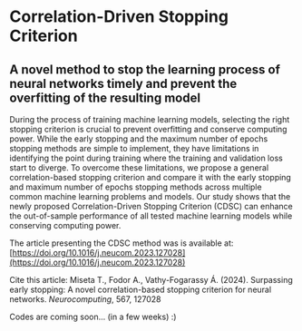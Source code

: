 # Correlation-Driven Stopping Criterion

## A novel method to stop the learning process of neural networks timely and prevent the overfitting of the resulting model

During the process of training machine learning models, selecting the right stopping criterion is crucial to prevent overfitting and conserve computing power. While the early stopping and the maximum number of epochs stopping methods are simple to implement, they have limitations in identifying the point during training where the training and validation loss start to diverge. To overcome these limitations, we propose a general correlation-based stopping criterion and compare it with the early stopping and maximum number of epochs stopping methods across multiple common machine learning problems and models. Our study shows that the newly proposed Correlation-Driven Stopping Criterion (CDSC) can enhance the out-of-sample performance of all tested machine learning models while conserving computing power.

The article presenting the CDSC method was is available at: [https://doi.org/10.1016/j.neucom.2023.127028](https://doi.org/10.1016/j.neucom.2023.127028)

Cite this article:
Miseta T., Fodor A., Vathy-Fogarassy Á. (2024). Surpassing early stopping: A novel correlation-based stopping criterion for neural networks. _Neurocomputing_, 567, 127028 

Codes are coming soon... (in a few weeks) :)

